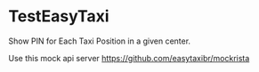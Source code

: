 # TestEasyTaxi

Show PIN for Each Taxi Position in a given center.

Use this mock api server https://github.com/easytaxibr/mockrista


